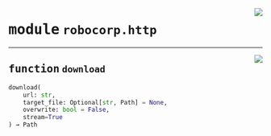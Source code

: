<!-- markdownlint-disable -->

<a href="https://github.com/robocorp/robo/tree/master/http/src/robocorp/http/__init__.py#L0"><img align="right" style="float:right;" src="https://img.shields.io/badge/-source-cccccc?style=flat-square" /></a>

# <kbd>module</kbd> `robocorp.http`





---

<a href="https://github.com/robocorp/robo/tree/master/http/src/robocorp/http/http.py#L27"><img align="right" style="float:right;" src="https://img.shields.io/badge/-source-cccccc?style=flat-square" /></a>

## <kbd>function</kbd> `download`

```python
download(
    url: str,
    target_file: Optional[str, Path] = None,
    overwrite: bool = False,
    stream=True
) → Path
```






